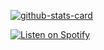 [![github-stats-card](https://kasroudra-stats-card.onrender.com/user?user=shadow9owo&theme=radical)](https://github.com/KasRoudra/github-stats-card)

[![Listen on Spotify](https://img.shields.io/badge/Spotify-Listen-green?logo=spotify)](https://open.spotify.com/track/3xLNGxUuvPswoo2prS3IvM?si=93bb9235debe4296)

